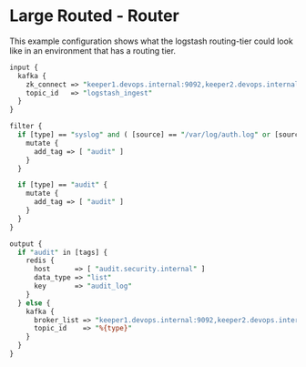 # Large Routed - Router
This example configuration shows what the logstash routing-tier could look
like in an environment that has a routing tier.

```perl
input {
  kafka {
    zk_connect => "keeper1.devops.internal:9092,keeper2.devops.internal:9092"
    topic_id   => "logstash_ingest"
  }
}

filter {
  if [type] == "syslog" and ( [source] == "/var/log/auth.log" or [source] == "/var/log/audit/audit.log" ) {
    mutate {
      add_tag => [ "audit" ]
    }
  }

  if [type] == "audit" {
    mutate {
      add_tag => [ "audit" ]
    }
  }
}

output {
  if "audit" in [tags] {
    redis {
      host      => [ "audit.security.internal" ]
      data_type => "list"
      key       => "audit_log"
    }
  } else {
    kafka {
      broker_list => "keeper1.devops.internal:9092,keeper2.devops.internal:9092"
      topic_id    => "%{type}"
    }
  }
}

```
